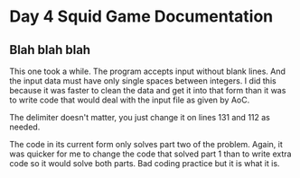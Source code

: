 # Day 4 Squid Game Documentation

## Blah blah blah
This one took a while. The program accepts input without blank lines. And the input data must have only single spaces
between integers. I did this because it was faster to clean the data and get it into that form than it was to write code
that would deal with the input file as given by AoC.

The delimiter doesn't matter, you just change it on lines 131 and 112 as needed.

The code in its current form only solves part two of the problem. Again, it was quicker for me to change the code that solved
part 1 than to write extra code so it would solve both parts. Bad coding practice but it is what it is.

